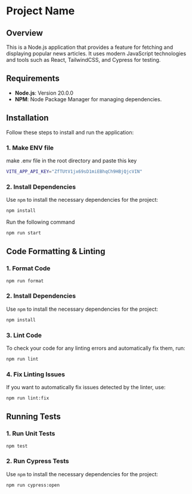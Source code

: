 # Project Name

## Overview
This is a Node.js application that provides a feature for fetching and displaying popular news articles. It uses modern JavaScript technologies and tools such as React, TailwindCSS, and Cypress for testing.

## Requirements

- **Node.js**: Version 20.0.0
- **NPM**: Node Package Manager for managing dependencies.

## Installation

Follow these steps to install and run the application:

### 1. Make ENV file

make .env file in the root directory and paste this key

```bash
VITE_APP_API_KEY="ZfTUtV1jx69sD1miEBhqCh9HBjQjcVIN"

``` 
 

### 2. Install Dependencies
Use `npm` to install the necessary dependencies for the project:

```bash
npm install

```
Run the following command

```bash
npm run start

```

## Code Formatting & Linting


### 1.  Format Code

```bash
npm run format

``` 
 

### 2. Install Dependencies
Use `npm` to install the necessary dependencies for the project:

```bash
npm install

```
### 3. Lint Code
To check your code for any linting errors and automatically fix them, run:

```bash
npm run lint

```

### 4. Fix Linting Issues
If you want to automatically fix issues detected by the linter, use:

```bash
npm run lint:fix

```

## Running Tests


### 1.   Run Unit Tests

```bash
npm test

``` 
 

### 2. Run Cypress Tests
Use `npm` to install the necessary dependencies for the project:

```bash
npm run cypress:open

```


